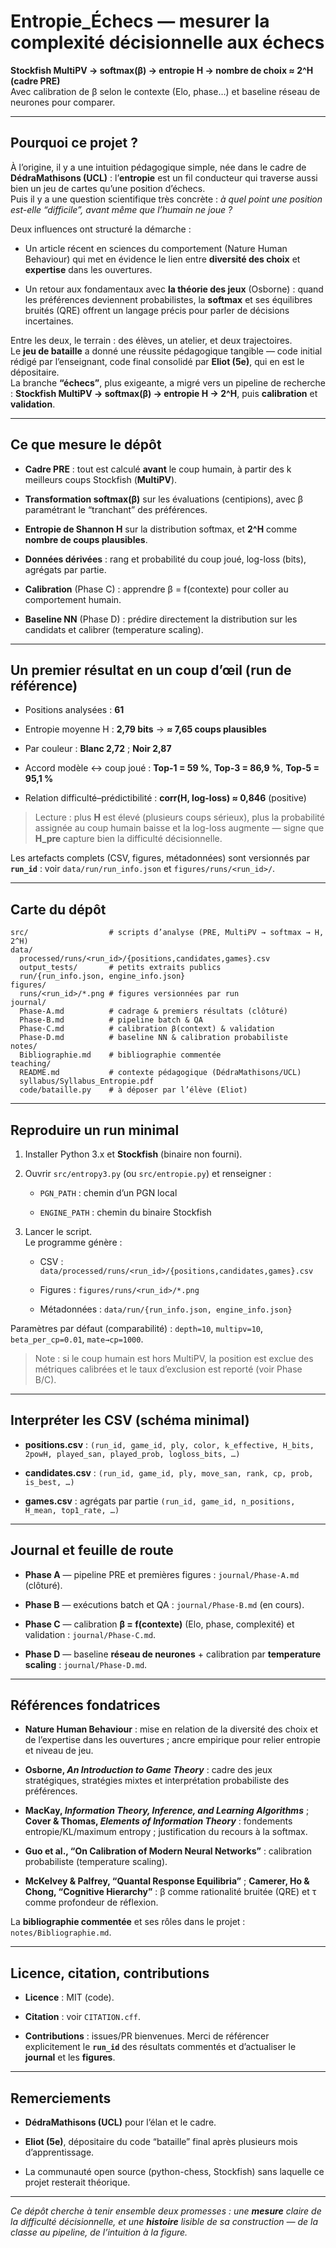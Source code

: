
# Entropie_Échecs — mesurer la complexité décisionnelle aux échecs

**Stockfish MultiPV → softmax(β) → entropie H → nombre de choix ≈ 2^H (cadre PRE)**  
Avec calibration de β selon le contexte (Elo, phase…) et baseline réseau de neurones pour comparer.

---

## Pourquoi ce projet ?

À l’origine, il y a une intuition pédagogique simple, née dans le cadre de **DédraMathisons (UCL)** : l’**entropie** est un fil conducteur qui traverse aussi bien un jeu de cartes qu’une position d’échecs.  
Puis il y a une question scientifique très concrète : _à quel point une position est-elle “difficile”, avant même que l’humain ne joue ?_

Deux influences ont structuré la démarche :

- Un article récent en sciences du comportement (Nature Human Behaviour) qui met en évidence le lien entre **diversité des choix** et **expertise** dans les ouvertures.
    
- Un retour aux fondamentaux avec **la théorie des jeux** (Osborne) : quand les préférences deviennent probabilistes, la **softmax** et ses équilibres bruités (QRE) offrent un langage précis pour parler de décisions incertaines.
    

Entre les deux, le terrain : des élèves, un atelier, et deux trajectoires.  
Le **jeu de bataille** a donné une réussite pédagogique tangible — code initial rédigé par l’enseignant, code final consolidé par **Eliot (5e)**, qui en est le dépositaire.  
La branche **“échecs”**, plus exigeante, a migré vers un pipeline de recherche : **Stockfish MultiPV → softmax(β) → entropie H → 2^H**, puis **calibration** et **validation**.

---

## Ce que mesure le dépôt

- **Cadre PRE** : tout est calculé **avant** le coup humain, à partir des k meilleurs coups Stockfish (**MultiPV**).
    
- **Transformation softmax(β)** sur les évaluations (centipions), avec β paramétrant le “tranchant” des préférences.
    
- **Entropie de Shannon H** sur la distribution softmax, et **2^H** comme **nombre de coups plausibles**.
    
- **Données dérivées** : rang et probabilité du coup joué, log-loss (bits), agrégats par partie.
    
- **Calibration** (Phase C) : apprendre β = f(contexte) pour coller au comportement humain.
    
- **Baseline NN** (Phase D) : prédire directement la distribution sur les candidats et calibrer (temperature scaling).
    

---

## Un premier résultat en un coup d’œil (run de référence)

- Positions analysées : **61**
    
- Entropie moyenne H : **2,79 bits** → **≈ 7,65 coups plausibles**
    
- Par couleur : **Blanc 2,72** ; **Noir 2,87**
    
- Accord modèle ↔ coup joué : **Top-1 = 59 %**, **Top-3 = 86,9 %**, **Top-5 = 95,1 %**
    
- Relation difficulté–prédictibilité : **corr(H, log-loss) ≈ 0,846** (positive)
    

> Lecture : plus **H** est élevé (plusieurs coups sérieux), plus la probabilité assignée au coup humain baisse et la log-loss augmente — signe que **H_pre** capture bien la difficulté décisionnelle.

Les artefacts complets (CSV, figures, métadonnées) sont versionnés par **`run_id`** : voir `data/run/run_info.json` et `figures/runs/<run_id>/`.

---

## Carte du dépôt

```
src/                  # scripts d’analyse (PRE, MultiPV → softmax → H, 2^H)
data/
  processed/runs/<run_id>/{positions,candidates,games}.csv
  output_tests/       # petits extraits publics
  run/{run_info.json, engine_info.json}
figures/
  runs/<run_id>/*.png # figures versionnées par run
journal/
  Phase-A.md          # cadrage & premiers résultats (clôturé)
  Phase-B.md          # pipeline batch & QA
  Phase-C.md          # calibration β(context) & validation
  Phase-D.md          # baseline NN & calibration probabiliste
notes/
  Bibliographie.md    # bibliographie commentée
teaching/
  README.md           # contexte pédagogique (DédraMathisons/UCL)
  syllabus/Syllabus_Entropie.pdf
  code/bataille.py    # à déposer par l’élève (Eliot)
```

---

## Reproduire un run minimal

1. Installer Python 3.x et **Stockfish** (binaire non fourni).
    
2. Ouvrir `src/entropy3.py` (ou `src/entropie.py`) et renseigner :
    
    - `PGN_PATH` : chemin d’un PGN local
        
    - `ENGINE_PATH` : chemin du binaire Stockfish
        
3. Lancer le script.  
    Le programme génère :
    
    - CSV : `data/processed/runs/<run_id>/{positions,candidates,games}.csv`
        
    - Figures : `figures/runs/<run_id>/*.png`
        
    - Métadonnées : `data/run/{run_info.json, engine_info.json}`
        

Paramètres par défaut (comparabilité) : `depth=10`, `multipv=10`, `beta_per_cp=0.01`, `mate→cp=1000`.

> Note : si le coup humain est hors MultiPV, la position est exclue des métriques calibrées et le taux d’exclusion est reporté (voir Phase B/C).

---

## Interpréter les CSV (schéma minimal)

- **positions.csv** : `(run_id, game_id, ply, color, k_effective, H_bits, 2powH, played_san, played_prob, logloss_bits, …)`
    
- **candidates.csv** : `(run_id, game_id, ply, move_san, rank, cp, prob, is_best, …)`
    
- **games.csv** : agrégats par partie `(run_id, game_id, n_positions, H_mean, top1_rate, …)`
    

---

## Journal et feuille de route

- **Phase A** — pipeline PRE et premières figures : `journal/Phase-A.md` (clôturé).
    
- **Phase B** — exécutions batch et QA : `journal/Phase-B.md` (en cours).
    
- **Phase C** — calibration **β = f(contexte)** (Elo, phase, complexité) et validation : `journal/Phase-C.md`.
    
- **Phase D** — baseline **réseau de neurones** + calibration par **temperature scaling** : `journal/Phase-D.md`.
    

---

## Références fondatrices

- **Nature Human Behaviour** : mise en relation de la diversité des choix et de l’expertise dans les ouvertures ; ancre empirique pour relier entropie et niveau de jeu.
    
- **Osborne, _An Introduction to Game Theory_** : cadre des jeux stratégiques, stratégies mixtes et interprétation probabiliste des préférences.
    
- **MacKay, _Information Theory, Inference, and Learning Algorithms_** ; **Cover & Thomas, _Elements of Information Theory_** : fondements entropie/KL/maximum entropy ; justification du recours à la softmax.
    
- **Guo et al., “On Calibration of Modern Neural Networks”** : calibration probabiliste (temperature scaling).
    
- **McKelvey & Palfrey, “Quantal Response Equilibria”** ; **Camerer, Ho & Chong, “Cognitive Hierarchy”** : β comme rationalité bruitée (QRE) et τ comme profondeur de réflexion.
    

La **bibliographie commentée** et ses rôles dans le projet : `notes/Bibliographie.md`.

---

## Licence, citation, contributions

- **Licence** : MIT (code).
    
- **Citation** : voir `CITATION.cff`.
    
- **Contributions** : issues/PR bienvenues. Merci de référencer explicitement le **`run_id`** des résultats commentés et d’actualiser le **journal** et les **figures**.
    

---

## Remerciements

- **DédraMathisons (UCL)** pour l’élan et le cadre.
    
- **Eliot (5e)**, dépositaire du code “bataille” final après plusieurs mois d’apprentissage.
    
- La communauté open source (python-chess, Stockfish) sans laquelle ce projet resterait théorique.
    

---

_Ce dépôt cherche à tenir ensemble deux promesses : une **mesure** claire de la difficulté décisionnelle, et une **histoire** lisible de sa construction — de la classe au pipeline, de l’intuition à la figure._